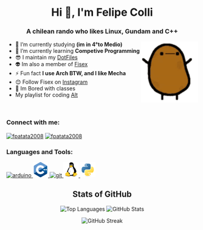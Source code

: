 <h1 align="center">Hi 👋, I'm Felipe Colli</h1>
<h3 align="center">A chilean rando who likes Linux, Gundam and C++</h3>

<img src="images/Patata2.gif" alt="A cool gif" align="right" width="150" />

- 🔭 I’m currently studying **(im in 4°to Medio)**
- 🌱 I’m currently learning **Competive Programming**
- 😎 I maintain my [DotFiles](https://github.com/F-Patata2008/DotFiles-New.git)
- 👽 Im also a member of [Fisex](https://github.com/in-fisicaexp)
- ⚡ Fun fact **I use Arch BTW, and I like Mecha**
- 😊 Follow Fisex on [Instagram](https://instagram.com/fisicaexp.in)
- 🤯 Im Bored with classes
- My playlist for coding [Alt](https://open.spotify.com/playlist/217GRfBpH3XssarZblg6OQ)

<br clear="both"/>

<h3 align="left">Connect with me:</h3>
<p align="left">
<a href="https://instagram.com/fpatata2008" target="blank"><img align="center" src="https://raw.githubusercontent.com/rahuldkjain/github-profile-readme-generator/master/src/images/icons/Social/instagram.svg" alt="fpatata2008" height="30" width="40" /></a>
<a href="https://codeforces.com/profile/fpatata2008" target="blank"><img align="center" src="https://raw.githubusercontent.com/rahuldkjain/github-profile-readme-generator/master/src/images/icons/Social/codeforces.svg" alt="fpatata2008" height="30" width="40" /></a>
</p>

<h3 align="left">Languages and Tools:</h3>
<p align="left"> <a href="https://www.arduino.cc/" target="_blank" rel="noreferrer"> <img src="https://cdn.worldvectorlogo.com/logos/arduino-1.svg" alt="arduino" width="40" height="40"/> </a> <a href="https://www.w3schools.com/cpp/" target="_blank" rel="noreferrer"> <img src="https://raw.githubusercontent.com/devicons/devicon/master/icons/cplusplus/cplusplus-original.svg" alt="cplusplus" width="40" height="40"/> </a> <a href="https://git-scm.com/" target="_blank" rel="noreferrer"> <img src="https://www.vectorlogo.zone/logos/git-scm/git-scm-icon.svg" alt="git" width="40" height="40"/> </a> <a href="https://www.linux.org/" target="_blank" rel="noreferrer"> <img src="https://raw.githubusercontent.com/devicons/devicon/master/icons/linux/linux-original.svg" alt="linux" width="40" height="40"/> </a> <a href="https://www.python.org" target="_blank" rel="noreferrer"> <img src="https://raw.githubusercontent.com/devicons/devicon/master/icons/python/python-original.svg" alt="python" width="40" height="40"/> </a> </p>


<h2 align="center">Stats of GitHub</h2>

<p align="center">
  <img src="https://github-readme-stats.vercel.app/api/top-langs?username=f-patata2008&show_icons=true&locale=en&layout=compact&theme=tokyonight" alt="Top Languages" />
  <img src="https://github-readme-stats.vercel.app/api?username=f-patata2008&show_icons=true&theme=tokyonight&locale=en" alt="GitHub Stats" />
</p>
<p align="center">
  <img src="https://github-readme-streak-stats.herokuapp.com/?user=f-patata2008&theme=tokyonight&cache_bust=123" alt="GitHub Streak" />
</p>
